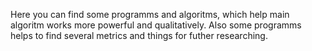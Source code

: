 Here you can find some programms and algoritms, which help main algoritm works more powerful and qualitatively. Also some programms helps to find several metrics and things for futher researching.
